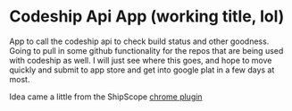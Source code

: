 # Codeship Api App (working title, lol)

App to call the codeship api to check build status and other goodness. Going to pull in some github functionality for the repos that are being used with codeship as well. I will just see where this goes, and hope to move quickly and submit to app store and get into google plat in a few days at most.

Idea came a little from the ShipScope [chrome plugin](https://chrome.google.com/webstore/detail/shipscope/jdedmgopefelimgjceagffkeeiknclhh?hl=en)

